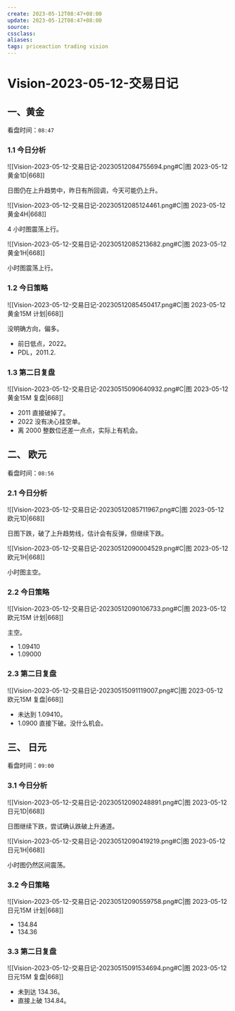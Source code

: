 ```yaml
---
create: 2023-05-12T08:47+08:00
update: 2023-05-12T08:47+08:00
source:
cssclass:
aliases:
tags: priceaction trading vision
---
```


# Vision-2023-05-12-交易日记

## 一、黄金

看盘时间：`08:47`

### 1.1 今日分析

![[Vision-2023-05-12-交易日记-20230512084755694.png#C|图 2023-05-12 黄金1D|668]]

日图仍在上升趋势中，昨日有所回调，今天可能仍上升。

![[Vision-2023-05-12-交易日记-20230512085124461.png#C|图 2023-05-12 黄金4H|668]]

4 小时图震荡上行。

![[Vision-2023-05-12-交易日记-20230512085213682.png#C|图 2023-05-12 黄金1H|668]]

小时图震荡上行。

### 1.2 今日策略

![[Vision-2023-05-12-交易日记-20230512085450417.png#C|图 2023-05-12 黄金15M 计划|668]]

没明确方向，偏多。

- 前日低点，2022。
- PDL，2011.2.

### 1.3 第二日复盘

![[Vision-2023-05-12-交易日记-20230515090640932.png#C|图 2023-05-12 黄金15M 复盘|668]]

- 2011 直接破掉了。
- 2022 没有决心挂空单。
- 离 2000 整数位还差一点点，实际上有机会。

## 二、 欧元

看盘时间：`08:56`

### 2.1 今日分析

![[Vision-2023-05-12-交易日记-20230512085711967.png#C|图 2023-05-12 欧元1D|668]]

日图下跌，破了上升趋势线，估计会有反弹，但继续下跌。

![[Vision-2023-05-12-交易日记-20230512090004529.png#C|图 2023-05-12 欧元1H|668]]

小时图主空。

### 2.2 今日策略

![[Vision-2023-05-12-交易日记-20230512090106733.png#C|图 2023-05-12 欧元15M 计划|668]]

主空。

- 1.09410
- 1.09000

### 2.3 第二日复盘

![[Vision-2023-05-12-交易日记-20230515091119007.png#C|图 2023-05-12 欧元15M 复盘|668]]

- 未达到 1.09410。
- 1.0900 直接下破。没什么机会。

## 三、 日元

看盘时间：`09:00`

### 3.1 今日分析

![[Vision-2023-05-12-交易日记-20230512090248891.png#C|图 2023-05-12 日元1D|668]]

日图继续下跌，尝试确认跌破上升通道。

![[Vision-2023-05-12-交易日记-20230512090419219.png#C|图 2023-05-12 日元1H|668]]

小时图仍然区间震荡。

### 3.2 今日策略

![[Vision-2023-05-12-交易日记-20230512090559758.png#C|图 2023-05-12 日元15M 计划|668]]

- 134.84
- 134.36

### 3.3 第二日复盘

![[Vision-2023-05-12-交易日记-20230515091534694.png#C|图 2023-05-12 日元15M 复盘|668]]

- 未到达 134.36。
- 直接上破 134.84。

